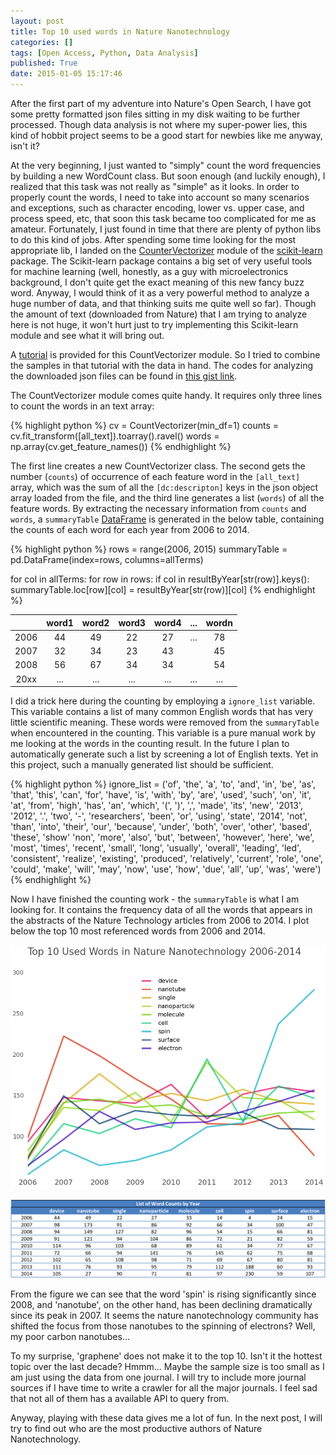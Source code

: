 ```yaml
---
layout: post
title: Top 10 used words in Nature Nanotechnology
categories: []
tags: [Open Access, Python, Data Analysis]
published: True
date: 2015-01-05 15:17:46
---
```


After the first part of my adventure into Nature's Open Search, I have got some pretty formatted json files sitting in my disk waiting to be further processed. Though data analysis is not where my super-power lies, this kind of hobbit project seems to be a good start for newbies like me anyway, isn't it?

At the very beginning, I just wanted to "simply" count the word frequencies by building a new WordCount class. But soon enough (and luckily enough), I realized that this task was not really as "simple" as it looks. In order to properly count the words, I need to take into account so many scenarios and exceptions, such as character encoding, lower vs. upper case, and process speed, etc, that soon this task became too complicated for me as amateur. Fortunately, I just found in time that there are plenty of python libs to do this kind of jobs. After spending some time looking for the most appropriate lib, I landed on the [CounterVectorizer](http://scikit-learn.org/stable/modules/generated/sklearn.feature_extraction.text.CountVectorizer.html) module of the [scikit-learn](http://scikit-learn.org/stable/index.html) package. The Scikit-learn package contains a big set of very useful tools for machine learning (well, honestly, as a guy with microelectronics background, I don't quite get the exact meaning of this new fancy buzz word. Anyway, I would think of it as a very powerful method to analyze a huge number of data, and that thinking suits me quite well so far). Though the amount of text (downloaded from Nature) that I am trying to analyze here is not huge, it won't hurt just to try implementing this Scikit-learn module and see what it will bring out.

A [tutorial](http://scikit-learn.org/dev/modules/feature_extraction.html#common-vectorizer-usage) is provided for this CountVectorizer module. So I tried to combine the samples in that tutorial with the data in hand. The codes for analyzing the downloaded json files can be found in [this gist link](https://gist.github.com/deene/43c15e92624798ab4734).

The CountVectorizer module comes quite handy. It requires only three lines to count the words in an text array:

{% highlight python %}
cv = CountVectorizer(min_df=1)
counts = cv.fit_transform([all_text]).toarray().ravel()
words = np.array(cv.get_feature_names())
{% endhighlight %}

The first line creates a new CountVectorizer class. The second gets the number (`counts`) of occurrence of each feature word in the `[all_text]` array, which was the sum of all the `[dc:descripton]` keys in the json object array loaded from the file, and the third line generates a list (`words`) of all the feature words. By extracting the necessary information from `counts` and `words`, a `summaryTable` [DataFrame](http://pandas.pydata.org/pandas-docs/stable/dsintro.html#dataframe) is generated in the below table, containing the counts of each word for each year from 2006 to 2014.

{% highlight python %}
rows = range(2006, 2015)
summaryTable = pd.DataFrame(index=rows, columns=allTerms)

for col in allTerms:
    for row in rows:
        if col in resultByYear[str(row)].keys():
            summaryTable.loc[row][col] = resultByYear[str(row)][col]
{% endhighlight %}

|      | word1 | word2 | word3 | word4 | ... | wordn |
|:----:|:-----:|:-----:|:-----:|:-----:|:---:|:-----:|
| 2006 |   44  |   49  |   22  |   27  | ... |   78  |
| 2007 |   32  |   34  |   23  |   43  |     |   45  |
| 2008 |   56  |   67  |   34  |   34  |     |   54  |
| 20xx |  ...  |  ...  |  ...  |  ...  | ... |  ...  |

I did a trick here during the counting by employing a `ignore_list` variable. This variable contains a list of many common English words that has very little scientific meaning. These words were removed from the `summaryTable` when encountered in the counting. This variable is a pure manual work by me looking at the words in the counting result. In the future I plan to automatically generate such a list by screening a lot of English texts. Yet in this project, such a manually generated list should be sufficient.

{% highlight python %}
ignore_list = ('of', 'the', 'a', 'to', 'and', 'in', 'be', 'as', 'that', 'this', 'can', 'for', 'have', 'is', 'with', 'by', 'are', 'used', 'such', 'on', 'it', 'at', 'from', 'high', 'has', 'an', 'which', '(', ')', ',', 'made', 'its', 'new', '2013', '2012', '.', 'two', '-', 'researchers', 'been', 'or', 'using', 'state', '2014', 'not', 'than', 'into', 'their', 'our', 'because', 'under', 'both', 'over', 'other', 'based', 'these', 'show' 'non', 'more', 'also', 'but', 'between', 'however', 'here', 'we', 'most', 'times', 'recent', 'small', 'long', 'usually', 'overall', 'leading', 'led', 'consistent', 'realize', 'existing', 'produced', 'relatively', 'current', 'role', 'one', 'could', 'make', 'will', 'may', 'now', 'use', 'how', 'due', 'all', 'up', 'was', 'were')
{% endhighlight %}

Now I have finished the counting work - the `summaryTable` is what I am looking for. It contains the frequency data of all the words that appears in the abstracts of the Nature Technology articles from 2006 to 2014. I plot below the top 10 most referenced words from 2006 and 2014.

![TrendPlot](/assets/images/top10WordTrendNatureNano2006-14.png)

![TrendTable](/assets/images/top10WordCountTableNatureNano2006-14.png)

From the figure we can see that the word 'spin' is rising significantly since 2008, and 'nanotube', on the other hand, has been declining dramatically since its peak in 2007. It seems the nature nanotechnology community has shifted the focus from those nanotubes to the spinning of electrons? Well, my poor carbon nanotubes...

To my surprise, 'graphene' does not make it to the top 10. Isn't it the hottest topic over the last decade? Hmmm... Maybe the sample size is too small as I am just using the data from one journal. I will try to include more journal sources if I have time to write a crawler for all the major journals. I feel sad that not all of them has a available API to query from.

Anyway, playing with these data gives me a lot of fun. In the next post, I will try to find out who are the most productive authors of Nature Nanotechnology. 
